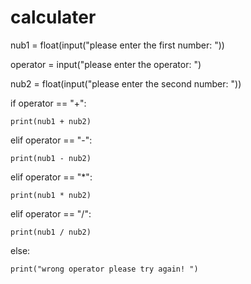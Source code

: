 # calculater
nub1 = float(input("please enter the first number: "))

operator = input("please enter the operator: ")

nub2 = float(input("please enter the second number: "))

if operator == "+":

    print(nub1 + nub2)

elif operator == "-":

    print(nub1 - nub2)

elif operator == "*":

    print(nub1 * nub2)

elif operator == "/":

    print(nub1 / nub2)

else:

    print("wrong operator please try again! ")

    
